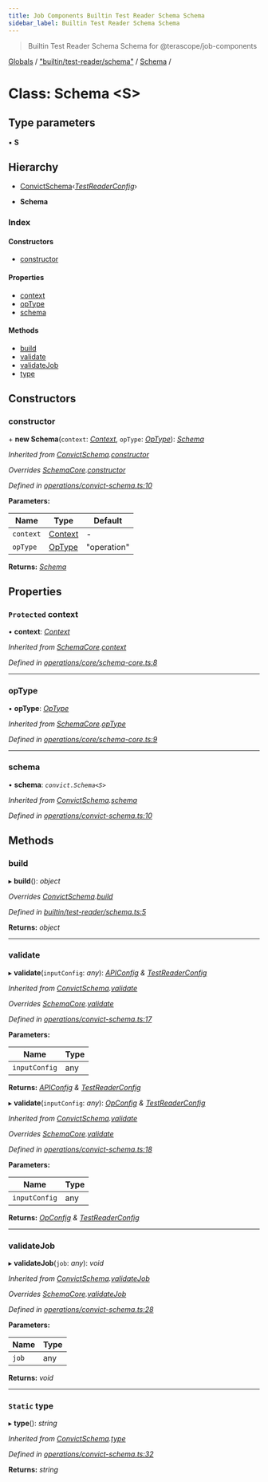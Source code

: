 ```yaml
---
title: Job Components Builtin Test Reader Schema Schema
sidebar_label: Builtin Test Reader Schema Schema
---
```


> Builtin Test Reader Schema Schema for @terascope/job-components

[Globals](../overview.md) / ["builtin/test-reader/schema"](../modules/_builtin_test_reader_schema_.md) / [Schema](_builtin_test_reader_schema_.schema.md) /

# Class: Schema <**S**>

## Type parameters

▪ **S**

## Hierarchy

  * [ConvictSchema](_operations_convict_schema_.convictschema.md)‹*[TestReaderConfig](../interfaces/_builtin_test_reader_interfaces_.testreaderconfig.md)*›

  * **Schema**

### Index

#### Constructors

* [constructor](_builtin_test_reader_schema_.schema.md#constructor)

#### Properties

* [context](_builtin_test_reader_schema_.schema.md#protected-context)
* [opType](_builtin_test_reader_schema_.schema.md#optype)
* [schema](_builtin_test_reader_schema_.schema.md#schema)

#### Methods

* [build](_builtin_test_reader_schema_.schema.md#build)
* [validate](_builtin_test_reader_schema_.schema.md#validate)
* [validateJob](_builtin_test_reader_schema_.schema.md#validatejob)
* [type](_builtin_test_reader_schema_.schema.md#static-type)

## Constructors

###  constructor

\+ **new Schema**(`context`: *[Context](../interfaces/_interfaces_context_.context.md)*, `opType`: *[OpType](../modules/_operations_core_schema_core_.md#optype)*): *[Schema](_builtin_test_reader_schema_.schema.md)*

*Inherited from [ConvictSchema](_operations_convict_schema_.convictschema.md).[constructor](_operations_convict_schema_.convictschema.md#constructor)*

*Overrides [SchemaCore](_operations_core_schema_core_.schemacore.md).[constructor](_operations_core_schema_core_.schemacore.md#constructor)*

*Defined in [operations/convict-schema.ts:10](https://github.com/terascope/teraslice/tree/0c8b1cfadd6cd255811e506264906c5373f2ebea/packages/job-components/operations/convict-schema.ts#L10)*

**Parameters:**

Name | Type | Default |
------ | ------ | ------ |
`context` | [Context](../interfaces/_interfaces_context_.context.md) | - |
`opType` | [OpType](../modules/_operations_core_schema_core_.md#optype) | "operation" |

**Returns:** *[Schema](_builtin_test_reader_schema_.schema.md)*

## Properties

### `Protected` context

• **context**: *[Context](../interfaces/_interfaces_context_.context.md)*

*Inherited from [SchemaCore](_operations_core_schema_core_.schemacore.md).[context](_operations_core_schema_core_.schemacore.md#protected-context)*

*Defined in [operations/core/schema-core.ts:8](https://github.com/terascope/teraslice/tree/0c8b1cfadd6cd255811e506264906c5373f2ebea/packages/job-components/operations/core/schema-core.ts#L8)*

___

###  opType

• **opType**: *[OpType](../modules/_operations_core_schema_core_.md#optype)*

*Inherited from [SchemaCore](_operations_core_schema_core_.schemacore.md).[opType](_operations_core_schema_core_.schemacore.md#optype)*

*Defined in [operations/core/schema-core.ts:9](https://github.com/terascope/teraslice/tree/0c8b1cfadd6cd255811e506264906c5373f2ebea/packages/job-components/operations/core/schema-core.ts#L9)*

___

###  schema

• **schema**: *`convict.Schema<S>`*

*Inherited from [ConvictSchema](_operations_convict_schema_.convictschema.md).[schema](_operations_convict_schema_.convictschema.md#schema)*

*Defined in [operations/convict-schema.ts:10](https://github.com/terascope/teraslice/tree/0c8b1cfadd6cd255811e506264906c5373f2ebea/packages/job-components/operations/convict-schema.ts#L10)*

## Methods

###  build

▸ **build**(): *object*

*Overrides [ConvictSchema](_operations_convict_schema_.convictschema.md).[build](_operations_convict_schema_.convictschema.md#abstract-build)*

*Defined in [builtin/test-reader/schema.ts:5](https://github.com/terascope/teraslice/tree/0c8b1cfadd6cd255811e506264906c5373f2ebea/packages/job-components/builtin/test-reader/schema.ts#L5)*

**Returns:** *object*

___

###  validate

▸ **validate**(`inputConfig`: *any*): *[APIConfig](../interfaces/_interfaces_jobs_.apiconfig.md) & [TestReaderConfig](../interfaces/_builtin_test_reader_interfaces_.testreaderconfig.md)*

*Inherited from [ConvictSchema](_operations_convict_schema_.convictschema.md).[validate](_operations_convict_schema_.convictschema.md#validate)*

*Overrides [SchemaCore](_operations_core_schema_core_.schemacore.md).[validate](_operations_core_schema_core_.schemacore.md#abstract-validate)*

*Defined in [operations/convict-schema.ts:17](https://github.com/terascope/teraslice/tree/0c8b1cfadd6cd255811e506264906c5373f2ebea/packages/job-components/operations/convict-schema.ts#L17)*

**Parameters:**

Name | Type |
------ | ------ |
`inputConfig` | any |

**Returns:** *[APIConfig](../interfaces/_interfaces_jobs_.apiconfig.md) & [TestReaderConfig](../interfaces/_builtin_test_reader_interfaces_.testreaderconfig.md)*

▸ **validate**(`inputConfig`: *any*): *[OpConfig](../interfaces/_interfaces_jobs_.opconfig.md) & [TestReaderConfig](../interfaces/_builtin_test_reader_interfaces_.testreaderconfig.md)*

*Inherited from [ConvictSchema](_operations_convict_schema_.convictschema.md).[validate](_operations_convict_schema_.convictschema.md#validate)*

*Overrides [SchemaCore](_operations_core_schema_core_.schemacore.md).[validate](_operations_core_schema_core_.schemacore.md#abstract-validate)*

*Defined in [operations/convict-schema.ts:18](https://github.com/terascope/teraslice/tree/0c8b1cfadd6cd255811e506264906c5373f2ebea/packages/job-components/operations/convict-schema.ts#L18)*

**Parameters:**

Name | Type |
------ | ------ |
`inputConfig` | any |

**Returns:** *[OpConfig](../interfaces/_interfaces_jobs_.opconfig.md) & [TestReaderConfig](../interfaces/_builtin_test_reader_interfaces_.testreaderconfig.md)*

___

###  validateJob

▸ **validateJob**(`job`: *any*): *void*

*Inherited from [ConvictSchema](_operations_convict_schema_.convictschema.md).[validateJob](_operations_convict_schema_.convictschema.md#validatejob)*

*Overrides [SchemaCore](_operations_core_schema_core_.schemacore.md).[validateJob](_operations_core_schema_core_.schemacore.md#optional-abstract-validatejob)*

*Defined in [operations/convict-schema.ts:28](https://github.com/terascope/teraslice/tree/0c8b1cfadd6cd255811e506264906c5373f2ebea/packages/job-components/operations/convict-schema.ts#L28)*

**Parameters:**

Name | Type |
------ | ------ |
`job` | any |

**Returns:** *void*

___

### `Static` type

▸ **type**(): *string*

*Inherited from [ConvictSchema](_operations_convict_schema_.convictschema.md).[type](_operations_convict_schema_.convictschema.md#static-type)*

*Defined in [operations/convict-schema.ts:32](https://github.com/terascope/teraslice/tree/0c8b1cfadd6cd255811e506264906c5373f2ebea/packages/job-components/operations/convict-schema.ts#L32)*

**Returns:** *string*
